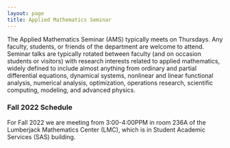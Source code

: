 ```yaml
---
layout: page
title: Applied Mathematics Seminar
---
```


The Applied Mathematics Seminar (AMS) typically meets on Thursdays.  Any faculty, students, or friends of the department are welcome to attend. Seminar talks are typically rotated between faculty (and on occasion students or visitors) with research interests related to applied mathematics, widely defined to include almost anything from ordinary and partial differential equations, dynamical systems, nonlinear and linear functional analysis, numerical analysis, optimization, operations research, scientific computing, modeling, and advanced physics.

### Fall 2022 Schedule

For Fall 2022 we are meeting from 3:00-4:00PPM in room 236A of the Lumberjack Mathematics Center (LMC), which is in Student Academic Services (SAS) building.
